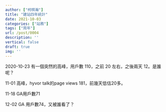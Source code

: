 ```yaml
---
author: ["柯棋瀚"]
title: "建站四年統計"
date: 2021-10-03
categories: ["站務"]
tags: ["周年"]
url: /post/0004
description: ''
vertical: false
draft: true
img: ''
---
```


2020-10-23 有一個突然的高峰，用戶數 110，之前 20 左右，之後兩天 12。是誰呢？

11-01 高峰，hyvor talk的page views 181，前幾天低估20多。

11-18 GA用戶數71

12-02 GA 用戶數74，又被誰看了？